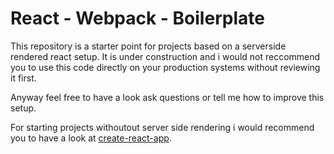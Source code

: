 # React - Webpack - Boilerplate

This repository is a starter point for projects based on a serverside rendered react setup.
It is under construction and i would not reccommend you to use this code directly on your production systems without reviewing it first.

Anyway feel free to have a look ask questions or tell me how to improve this setup.

For starting projects withoutout server side rendering i would recommend you to have a look at [create-react-app](https://github.com/facebook/create-react-app).
